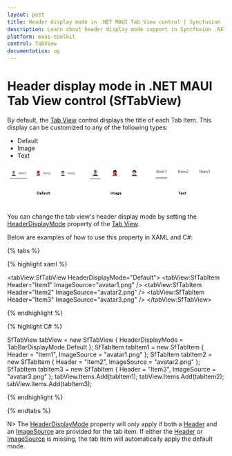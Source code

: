 ```yaml
---
layout: post
title: Header display mode in .NET MAUI Tab View control | Syncfusion
description: Learn about header display mode support in Syncfusion .NET MAUI Tab View (SfTabView) control and more.
platform: maui-toolkit
control: TabView
documentation: ug
---
```


# Header display mode in .NET MAUI Tab View control (SfTabView)

By default, the [Tab View](https://help.syncfusion.com/cr/maui-toolkit/Syncfusion.Maui.Toolkit.TabView.SfTabView.html) control displays the title of each Tab Item. This display can be customized to any of the following types:

* Default
* Image
* Text

![.NET MAUI TabView header display modes](images/Header-Display-Mode.png)

You can change the tab view's header display mode by setting the [HeaderDisplayMode](https://help.syncfusion.com/cr/maui-toolkit/Syncfusion.Maui.Toolkit.TabView.SfTabView.html#Syncfusion_Maui_Toolkit_TabView_SfTabView_HeaderDisplayMode) property of the [Tab View](https://help.syncfusion.com/cr/maui-toolkit/Syncfusion.Maui.Toolkit.TabView.html).

Below are examples of how to use this property in XAML and C#:

{% tabs %}

{% highlight xaml %}

<tabView:SfTabView HeaderDisplayMode="Default">
    <tabView:SfTabItem Header="Item1" ImageSource="avatar1.png" />
    <tabView:SfTabItem Header="Item2" ImageSource="avatar2.png" />
    <tabView:SfTabItem Header="Item3" ImageSource="avatar3.png" />
</tabView:SfTabView>

{% endhighlight %}

{% highlight C# %}

SfTabView tabView = new SfTabView
{
    HeaderDisplayMode = TabBarDisplayMode.Default
};
SfTabItem tabItem1 = new SfTabItem
{
    Header = "Item1",
    ImageSource = "avatar1.png"
};
SfTabItem tabItem2 = new SfTabItem
{
    Header = "Item2",
    ImageSource = "avatar2.png"
};
SfTabItem tabItem3 = new SfTabItem
{
    Header = "Item3",
    ImageSource = "avatar3.png"
};
tabView.Items.Add(tabItem1);
tabView.Items.Add(tabItem2);
tabView.Items.Add(tabItem3);

{% endhighlight %}

{% endtabs %}

N> The [HeaderDisplayMode](https://help.syncfusion.com/cr/maui-toolkit/Syncfusion.Maui.Toolkit.TabView.SfTabView.html#Syncfusion_Maui_Toolkit_TabView_SfTabView_HeaderDisplayMode) property will only apply if both a [Header](https://help.syncfusion.com/cr/maui-toolkit/Syncfusion.Maui.Toolkit.TabView.SfTabItem.html#Syncfusion_Maui_Toolkit_TabView_SfTabItem_Header) and an [ImageSource](https://help.syncfusion.com/cr/maui-toolkit/Syncfusion.Maui.Toolkit.TabView.SfTabItem.html#Syncfusion_Maui_Toolkit_TabView_SfTabItem_ImageSource) are provided for the tab item. If either the [Header](https://help.syncfusion.com/cr/maui-toolkit/Syncfusion.Maui.Toolkit.TabView.SfTabItem.html#Syncfusion_Maui_Toolkit_TabView_SfTabItem_Header) or [ImageSource](https://help.syncfusion.com/cr/maui-toolkit/Syncfusion.Maui.Toolkit.TabView.SfTabItem.html#Syncfusion_Maui_Toolkit_TabView_SfTabItem_ImageSource) is missing, the tab item will automatically apply the default mode.
